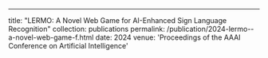 ---
title: "LERMO: A Novel Web Game for AI-Enhanced Sign Language Recognition"
collection: publications
permalink: /publication/2024-lermo--a-novel-web-game-f.html
date: 2024
venue: 'Proceedings of the AAAI Conference on Artificial Intelligence'